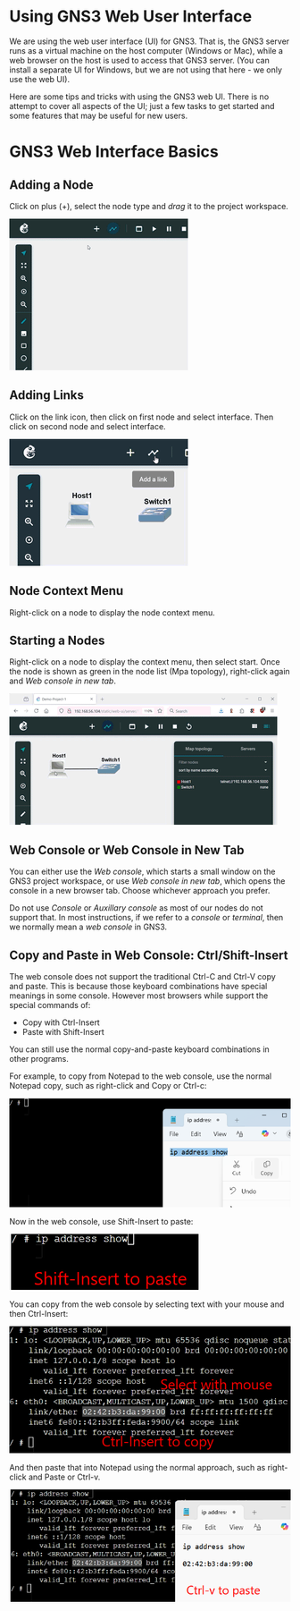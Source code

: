 # Using GNS3 Web User Interface

We are using the web user interface (UI) for GNS3. That is, the GNS3 server runs as a virtual machine on the host computer (Windows or Mac), while a web browser on the host is used to access that GNS3 server. (You can install a separate UI for Windows, but we are not using that here - we only use the web UI).

Here are some tips and tricks with using the GNS3 web UI. There is no attempt to cover all aspects of the UI; just a few tasks to get started and some features that may be useful for new users.

# GNS3 Web Interface Basics

## Adding a Node

Click on plus (+), select the node type and *drag* it to the project workspace. 

![GNS3 Add a Linux Host](../images/gns3-add-linux-host-1-4-320.gif)

## Adding Links

Click on the link icon, then click on first node and select interface. Then click on second node and select interface.

![GNS3 Add a Link](../images/gns3-link-host-switch-1-4-320.gif)

## Node Context Menu

Right-click on a node to display the node context menu.

## Starting a Nodes

Right-click on a node to display the context menu, then select start. Once the node is shown as green in the node list (Mpa topology), right-click again and *Web console in new tab*.

![GNS3 Start Node and Web Console in New Tab](../images/gns3-start-web-console-1-4-480.gif)

## Web Console or Web Console in New Tab

You can either use the *Web console*, which starts a small window on the GNS3 project workspace, or use *Web console in new tab*, which opens the console in a new browser tab. Choose whichever approach you prefer.

Do not use *Console* or *Auxillary console* as most of our nodes do not support that. In most instructions, if we refer to a *console* or *terminal*, then we normally mean a *web console* in GNS3.

## Copy and Paste in Web Console: Ctrl/Shift-Insert

The web console does not support the traditional Ctrl-C and Ctrl-V copy and paste. This is because those keyboard combinations have special meanings in some console. However most browsers while support the special commands of:

- Copy with Ctrl-Insert
- Paste with Shift-Insert

You can still use the normal copy-and-paste keyboard combinations in other programs. 

For example, to copy from Notepad to the web console, use the normal Notepad copy, such as right-click and Copy or Ctrl-c:

![](../images/gns3-copypaste-notepad-copy-1.png)

Now in the web console, use Shift-Insert to paste:

![](../images/gns3-copypaste-gns3-paste-1.png)

You can copy from the web console by selecting text with your mouse and then Ctrl-Insert:

![](../images/gns3-copypaste-gns3-copy-1.png)

And then paste that into Notepad using the normal approach, such as right-click and Paste or Ctrl-v.

![](../images/gns3-copypaste-notepad-paste-1.png)



